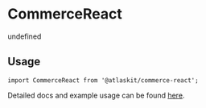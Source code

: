 # CommerceReact

undefined

## Usage

`import CommerceReact from '@atlaskit/commerce-react';`

Detailed docs and example usage can be found [here](https://atlaskit.atlassian.com/packages/commerce/commerce-react).
